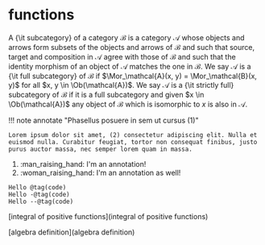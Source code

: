 # functions

A {\it subcategory} of a category $\mathcal{B}$ is a category $\mathcal{A}$
whose objects and arrows form subsets of the objects and arrows of $\mathcal{B}$
and such that source, target and composition in $\mathcal{A}$ agree with those
of $\mathcal{B}$ and such that the identity morphism of an object of
$\mathcal{A}$ matches the one in $\mathcal{B}$. We say $\mathcal{A}$ is a
{\it full subcategory} of $\mathcal{B}$ if $\Mor_\mathcal{A}(x, y)
= \Mor_\mathcal{B}(x, y)$ for all $x, y \in \Ob(\mathcal{A})$.
We say $\mathcal{A}$ is a {\it strictly full} subcategory of $\mathcal{B}$
if it is a full subcategory and given $x \in \Ob(\mathcal{A})$ any
object of $\mathcal{B}$ which is isomorphic to $x$ is also in $\mathcal{A}$.




!!! note annotate "Phasellus posuere in sem ut cursus (1)"

    Lorem ipsum dolor sit amet, (2) consectetur adipiscing elit. Nulla et
    euismod nulla. Curabitur feugiat, tortor non consequat finibus, justo
    purus auctor massa, nec semper lorem quam in massa.

1.  :man_raising_hand: I'm an annotation!
2.  :woman_raising_hand: I'm an annotation as well!



```
Hello @tag(code)
Hello -@tag(code)
Hello --@tag(code)
```

[integral of positive functions](integral of positive functions)


[algebra definition](algebra definition)

